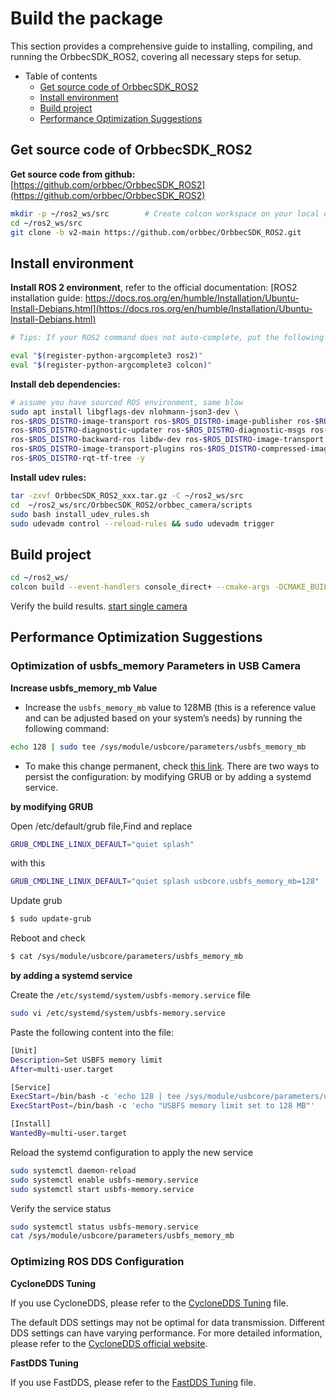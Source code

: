 <!-- docs/source/2_installation/build_the_package.md -->

# Build the package

This section provides a comprehensive guide to installing, compiling, and running the OrbbecSDK_ROS2, covering all necessary steps for setup.

- Table of contents
  - [Get source code of OrbbecSDK_ROS2](#get-source-code-of-orbbecsdk-ros2)
  - [Install environment](#install-environment)
  - [Build project](#build-project)
  - [Performance Optimization Suggestions](#performance-ptimization-suggestions)

## Get source code of OrbbecSDK_ROS2

**Get source code from github:**    [https://github.com/orbbec/OrbbecSDK_ROS2](https://github.com/orbbec/OrbbecSDK_ROS2)

```bash
mkdir -p ~/ros2_ws/src        # Create colcon workspace on your local disk
cd ~/ros2_ws/src
git clone -b v2-main https://github.com/orbbec/OrbbecSDK_ROS2.git        #Get source code
```


## Install environment

**Install ROS 2 environment**, refer to the official documentation: [ROS2 installation guide: https://docs.ros.org/en/humble/Installation/Ubuntu-Install-Debians.html](https://docs.ros.org/en/humble/Installation/Ubuntu-Install-Debians.html)

```bash
# Tips: If your ROS2 command does not auto-complete, put the following two lines into your `.bashrc` or `.zshrc`

eval "$(register-python-argcomplete3 ros2)"
eval "$(register-python-argcomplete3 colcon)"
```

**Install deb dependencies:**

```bash
# assume you have sourced ROS environment, same blow
sudo apt install libgflags-dev nlohmann-json3-dev \
ros-$ROS_DISTRO-image-transport ros-$ROS_DISTRO-image-publisher ros-$ROS_DISTRO-camera-info-manager \
ros-$ROS_DISTRO-diagnostic-updater ros-$ROS_DISTRO-diagnostic-msgs ros-$ROS_DISTRO-statistics-msgs \
ros-$ROS_DISTRO-backward-ros libdw-dev ros-$ROS_DISTRO-image-transport \
ros-$ROS_DISTRO-image-transport-plugins ros-$ROS_DISTRO-compressed-image-transport \
ros-$ROS_DISTRO-rqt-tf-tree -y
```

**Install udev rules:**

```bash
tar -zxvf OrbbecSDK_ROS2_xxx.tar.gz -C ~/ros2_ws/src
cd  ~/ros2_ws/src/OrbbecSDK_ROS2/orbbec_camera/scripts
sudo bash install_udev_rules.sh
sudo udevadm control --reload-rules && sudo udevadm trigger
```

## Build project

```bash
cd ~/ros2_ws/
colcon build --event-handlers console_direct+ --cmake-args -DCMAKE_BUILD_TYPE=Release
```

Verify the build results.
[start single camera](../3_start_single_camera/start_single_camera.md)

## Performance Optimization Suggestions

### Optimization of usbfs_memory Parameters in USB Camera

**Increase usbfs_memory_mb Value**

- Increase the `usbfs_memory_mb` value to 128MB (this is a reference value and can be adjusted based on your system’s needs)
  by running the following command:

```bash
echo 128 | sudo tee /sys/module/usbcore/parameters/usbfs_memory_mb
```

- To make this change permanent, check [this link](https://github.com/OpenKinect/libfreenect2/issues/807).
  There are two ways to persist the configuration: by modifying GRUB or by adding a systemd service.

**by modifying GRUB**

Open /etc/default/grub file,Find and replace

```bash
GRUB_CMDLINE_LINUX_DEFAULT="quiet splash"
```

  with this

```bash
GRUB_CMDLINE_LINUX_DEFAULT="quiet splash usbcore.usbfs_memory_mb=128"
```

  Update grub

```bash
$ sudo update-grub
```

  Reboot and check

```bash
$ cat /sys/module/usbcore/parameters/usbfs_memory_mb
```

**by adding a systemd service**

  Create the `/etc/systemd/system/usbfs-memory.service` file

```bash
sudo vi /etc/systemd/system/usbfs-memory.service
```

  Paste the following content into the file:

```bash
[Unit]
Description=Set USBFS memory limit
After=multi-user.target

[Service]
ExecStart=/bin/bash -c 'echo 128 | tee /sys/module/usbcore/parameters/usbfs_memory_mb'
ExecStartPost=/bin/bash -c 'echo "USBFS memory limit set to 128 MB"'

[Install]
WantedBy=multi-user.target
```

  Reload the systemd configuration to apply the new service

```bash
sudo systemctl daemon-reload
sudo systemctl enable usbfs-memory.service
sudo systemctl start usbfs-memory.service
```

  Verify the service status

```bash
sudo systemctl status usbfs-memory.service
cat /sys/module/usbcore/parameters/usbfs_memory_mb
```

### Optimizing ROS DDS Configuration

**CycloneDDS Tuning**

If you use CycloneDDS, please refer to the [CycloneDDS Tuning](../6_advanced/cyclonedds_tuning.md) file.

The default DDS settings may not be optimal for data transmission. Different DDS settings can have varying performance. For more detailed information, please refer to the [CycloneDDS official website](https://docs.ros.org/en/humble/How-To-Guides/DDS-tuning.html).

**FastDDS Tuning**

If you use FastDDS, please refer to the [FastDDS Tuning](../6_advanced/fastdds_tuning.md) file.
